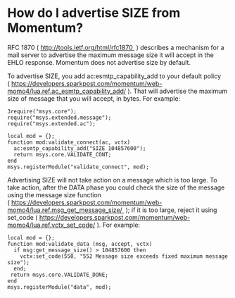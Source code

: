 # How do I advertise SIZE from Momentum?

RFC 1870 ( http://tools.ietf.org/html/rfc1870  ) describes a mechanism for a mail server to advertise the maximum message size it will accept in the EHLO response. Momentum does not advertise size by default.

To advertise SIZE, you add ac:esmtp_capability_add to your default policy ( https://developers.sparkpost.com/momentum/web-momo4/lua.ref.ac_esmtp_capability_add/ ). That will advertise the maximum size of message that you will accept, in bytes. For example:

```
3require("msys.core");
require("msys.extended.message");
require("msys.extended.ac");

local mod = {};
function mod:validate_connect(ac, vctx)
  ac:esmtp_capability_add("SIZE 104857600");
  return msys.core.VALIDATE_CONT;
end
msys.registerModule("validate_connect", mod);
```

Advertising SIZE will not take action on a message which is too large. To take action, after the DATA phase you could check the size of the message using the message size function ( https://developers.sparkpost.com/momentum/web-momo4/lua.ref.msg_get_message_size/  ); if it is too large, reject it using set_code ( https://developers.sparkpost.com/momentum/web-momo4/lua.ref.vctx_set_code/ ). For example:

```
local mod = {};
function mod:validate_data (msg, accept, vctx)
  if msg:get_message_size() > 104857600 then
    vctx:set_code(550, "552 Message size exceeds fixed maximum message size");
  end;
 return msys.core.VALIDATE_DONE;
end
msys.registerModule("data", mod);
```
